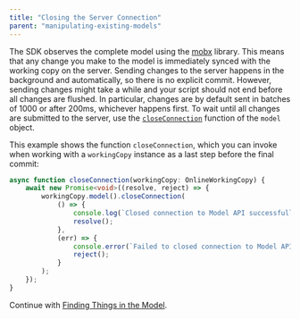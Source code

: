 ```yaml
---
title: "Closing the Server Connection"
parent: "manipulating-existing-models"
---
```


The SDK observes the complete model using the [mobx](https://github.com/mobxjs/mobx) library. This means that any change you make to the model is immediately synced with the working copy on the server. Sending changes to the server happens in the background and automatically, so there is no explicit commit. However, sending changes might take a while and your script should not end before all changes are flushed. In particular, changes are by default sent in batches of 1000 or after 200ms, whichever happens first. To wait until all changes are submitted to the server, use the [`closeConnection`](https://apidocs.mendix.com/modelsdk/latest/classes/model.html#closeconnection) function of the `model` object.

This example shows the function `closeConnection`, which you can invoke when working with a `workingCopy` instance as a last step before the final commit:

```ts
async function closeConnection(workingCopy: OnlineWorkingCopy) {
    await new Promise<void>((resolve, reject) => {
        workingCopy.model().closeConnection(
            () => {
                console.log(`Closed connection to Model API successfully.`);
                resolve();
            },
            (err) => {
                console.error(`Failed to closed connection to Model API. Error: ${err}`);
                reject();
            }
        );
    });
}
```

Continue with [Finding Things in the Model](finding-things-in-the-model).
